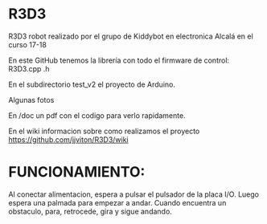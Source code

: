 # R3D3
R3D3 robot realizado por el grupo de Kiddybot en electronica Alcalá en el curso 17-18

En este GitHub tenemos la librería con todo el firmware de control: R3D3.cpp  .h


En el subdirectorio test_v2 el proyecto de Arduino.

Algunas fotos

En /doc un pdf con el codigo para verlo rapidamente.

En el wiki informacion sobre como realizamos el proyecto https://github.com/jjviton/R3D3/wiki



# FUNCIONAMIENTO:

Al conectar alimentacion, espera a pulsar el pulsador de la placa I/O. Luego espera una palmada para empezar a andar. Cuando encuentra un obstaculo, para, retrocede, gira y sigue andando.
